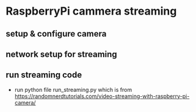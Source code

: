 # RaspberryPi cammera streaming
## setup & configure camera
## network setup for streaming
## run streaming code
- run python file run_streaming.py which is from https://randomnerdtutorials.com/video-streaming-with-raspberry-pi-camera/
